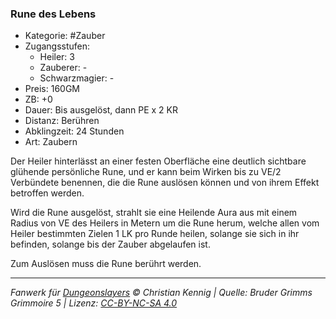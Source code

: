 ### Rune des Lebens

- Kategorie: #Zauber
- Zugangsstufen:
  - Heiler: 3
  - Zauberer: -
  - Schwarzmagier: -
- Preis: 160GM
- ZB: +0
- Dauer: Bis ausgelöst, dann PE x 2 KR
- Distanz: Berühren
- Abklingzeit: 24 Stunden
- Art: Zaubern

Der Heiler hinterlässt an einer festen Oberfläche eine deutlich sichtbare glühende persönliche Rune, und er kann beim Wirken bis zu VE/2 Verbündete benennen, die die Rune auslösen können und von ihrem Effekt betroffen werden.

Wird die Rune ausgelöst, strahlt sie eine Heilende Aura aus mit einem Radius von VE des Heilers in Metern um die Rune herum, welche allen vom Heiler bestimmten Zielen 1 LK pro Runde heilen, solange sie sich in ihr befinden, solange bis der Zauber abgelaufen ist.

Zum Auslösen muss die Rune berührt werden.

---

_Fanwerk für [Dungeonslayers](https://www.dungeonslayers.net/) © Christian Kennig | Quelle: Bruder Grimms Grimmoire 5 | Lizenz: [CC-BY-NC-SA 4.0](https://creativecommons.org/licenses/by-nc-sa/4.0/deed.de)_
